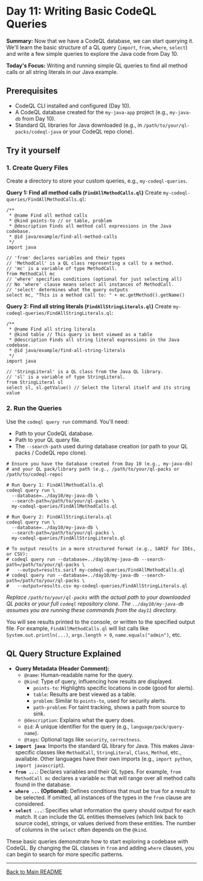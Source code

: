 # Day 11: Writing Basic CodeQL Queries

**Summary:** Now that we have a CodeQL database, we can start querying it. We'll learn the basic structure of a QL query (`import`, `from`, `where`, `select`) and write a few simple queries to explore the Java code from Day 10.

**Today's Focus:** Writing and running simple QL queries to find all method calls or all string literals in our Java example.

## Prerequisites

*   CodeQL CLI installed and configured (Day 10).
*   A CodeQL database created for the `my-java-app` project (e.g., `my-java-db` from Day 10).
*   Standard QL libraries for Java downloaded (e.g., in `/path/to/your/ql-packs/codeql-java` or your CodeQL repo clone).

## Try it yourself

### 1. Create Query Files

Create a directory to store your custom queries, e.g., `my-codeql-queries`.

**Query 1: Find all method calls (`FindAllMethodCalls.ql`)**
Create `my-codeql-queries/FindAllMethodCalls.ql`:
```ql
/**
 * @name Find all method calls
 * @kind points-to // or table, problem
 * @description Finds all method call expressions in the Java codebase.
 * @id java/example/find-all-method-calls
 */
import java

// 'from' declares variables and their types
// 'MethodCall' is a QL class representing a call to a method.
// 'mc' is a variable of type MethodCall.
from MethodCall mc
// 'where' specifies conditions (optional for just selecting all)
// No 'where' clause means select all instances of MethodCall.
// 'select' determines what the query outputs
select mc, "This is a method call to: " + mc.getMethod().getName()
```

**Query 2: Find all string literals (`FindAllStringLiterals.ql`)**
Create `my-codeql-queries/FindAllStringLiterals.ql`:
```ql
/**
 * @name Find all string literals
 * @kind table // This query is best viewed as a table
 * @description Finds all string literal expressions in the Java codebase.
 * @id java/example/find-all-string-literals
 */
import java

// 'StringLiteral' is a QL class from the Java QL library.
// 'sl' is a variable of type StringLiteral.
from StringLiteral sl
select sl, sl.getValue() // Select the literal itself and its string value
```

### 2. Run the Queries

Use the `codeql query run` command. You'll need:
*   Path to your CodeQL database.
*   Path to your QL query file.
*   The `--search-path` used during database creation (or path to your QL packs / CodeQL repo clone).

```shell
# Ensure you have the database created from Day 10 (e.g., my-java-db)
# and your QL pack/library path (e.g., /path/to/your/ql-packs or /path/to/codeql-repo)

# Run Query 1: FindAllMethodCalls.ql
codeql query run \
  --database=../day10/my-java-db \
  --search-path=/path/to/your/ql-packs \
  my-codeql-queries/FindAllMethodCalls.ql

# Run Query 2: FindAllStringLiterals.ql
codeql query run \
  --database=../day10/my-java-db \
  --search-path=/path/to/your/ql-packs \
  my-codeql-queries/FindAllStringLiterals.ql

# To output results in a more structured format (e.g., SARIF for IDEs, or CSV):
# codeql query run --database=../day10/my-java-db --search-path=/path/to/your/ql-packs \
#   --output=results.sarif my-codeql-queries/FindAllMethodCalls.ql
# codeql query run --database=../day10/my-java-db --search-path=/path/to/your/ql-packs \
#   --output=results.csv my-codeql-queries/FindAllStringLiterals.ql
```
*Replace `/path/to/your/ql-packs` with the actual path to your downloaded QL packs or your full `codeql` repository clone.*
*The `../day10/my-java-db` assumes you are running these commands from the `day11` directory.*

You will see results printed to the console, or written to the specified output file. For example, `FindAllMethodCalls.ql` will list calls like `System.out.println(...)`, `args.length > 0`, `name.equals("admin")`, etc.

## QL Query Structure Explained

*   **Query Metadata (Header Comment):**
    *   `@name`: Human-readable name for the query.
    *   `@kind`: Type of query, influencing how results are displayed.
        *   `points-to`: Highlights specific locations in code (good for alerts).
        *   `table`: Results are best viewed as a table.
        *   `problem`: Similar to `points-to`, used for security alerts.
        *   `path-problem`: For taint tracking, shows a path from source to sink.
    *   `@description`: Explains what the query does.
    *   `@id`: A unique identifier for the query (e.g., `language/pack/query-name`).
    *   `@tags`: Optional tags like `security`, `correctness`.
*   **`import java`**: Imports the standard QL library for Java. This makes Java-specific classes like `MethodCall`, `StringLiteral`, `Class`, `Method`, etc., available. Other languages have their own imports (e.g., `import python`, `import javascript`).
*   **`from ...`**: Declares variables and their QL types. For example, `from MethodCall mc` declares a variable `mc` that will range over all method calls found in the database.
*   **`where ...` (Optional):** Defines conditions that must be true for a result to be selected. If omitted, all instances of the types in the `from` clause are considered.
*   **`select ...`**: Specifies what information the query should output for each match. It can include the QL entities themselves (which link back to source code), strings, or values derived from these entities. The number of columns in the `select` often depends on the `@kind`.

These basic queries demonstrate how to start exploring a codebase with CodeQL. By changing the QL classes in `from` and adding `where` clauses, you can begin to search for more specific patterns.

---
[Back to Main README](../README.md)
